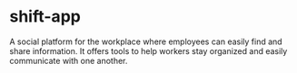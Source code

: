 # shift-app
A social platform for the workplace where employees can easily find and share information. It offers tools to help workers stay organized and easily communicate with one another.
